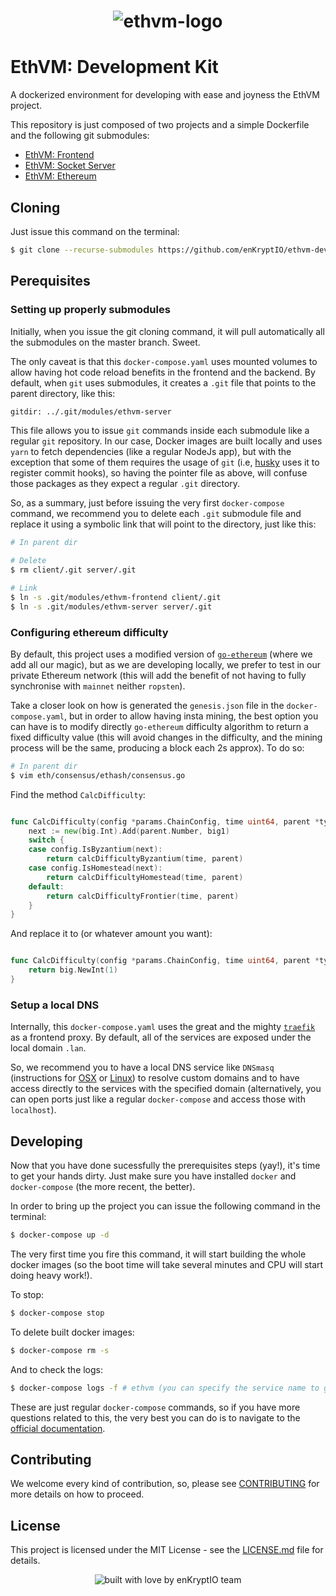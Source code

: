 <div align="center">
  <h1>
    <img src="https://raw.githubusercontent.com/enKryptIO/ethvm-dev-kit/master/assets/logo.png" alt="ethvm-logo">
  </h1>
</div>

# EthVM: Development Kit

A dockerized environment for developing with ease and joyness the EthVM project.

This repository is just composed of two projects and a simple Dockerfile and the following git submodules:

- [EthVM: Frontend](https://github.com/enKryptIO/ethvm)
- [EthVM: Socket Server](https://github.com/enKryptIO/ethvm-socket-server)
- [EthVM: Ethereum](https://github.com/enKryptIO/go-ethereum)

## Cloning

Just issue this command on the terminal:

```sh
$ git clone --recurse-submodules https://github.com/enKryptIO/ethvm-dev-kit
```

## Perequisites

### Setting up properly submodules

Initially, when you issue the git cloning command, it will pull automatically all the submodules on the master branch. Sweet.

The only caveat is that this `docker-compose.yaml` uses mounted volumes to allow having hot code reload benefits in the frontend and the backend. By default, when `git` uses submodules, it creates a `.git` file that points to the parent directory, like this:

```txt
gitdir: ../.git/modules/ethvm-server
```

This file allows you to issue `git` commands inside each submodule like a regular `git` repository. In our case, Docker images are built locally and uses `yarn` to fetch dependencies (like a regular NodeJs app), but with the exception that some of them requires the usage of `git` (i.e, [husky](https://github.com/husky/husky) uses it to register commit hooks), so having the pointer file as above, will confuse those packages as they expect a regular `.git` directory. 

So, as a summary, just before issuing the very first `docker-compose` command, we recommend you to delete each `.git` submodule file and replace it using a symbolic link that will point to the directory, just like this:

```sh
# In parent dir

# Delete
$ rm client/.git server/.git

# Link
$ ln -s .git/modules/ethvm-frontend client/.git
$ ln -s .git/modules/ethvm-server server/.git
```

### Configuring ethereum difficulty

By default, this project uses a modified version of [`go-ethereum`](https://github.com/enKryptIO/go-ethereum) (where we add all our magic), but as we are developing locally, we prefer to test in our private Ethereum network (this will add the benefit of not having to fully synchronise with `mainnet` neither `ropsten`).

Take a closer look on how is generated the `genesis.json` file in the `docker-compose.yaml`, but in order to allow having insta mining, the best option you can have is to modify directly `go-ethereum` difficulty algorithm to return a fixed difficulty value (this will avoid changes in the difficulty, and the mining process will be the same, producing a block each 2s approx). To do so:

```sh
# In parent dir
$ vim eth/consensus/ethash/consensus.go
```

Find the method `CalcDifficulty`:

```go

func CalcDifficulty(config *params.ChainConfig, time uint64, parent *types.Header) *big.Int {
	next := new(big.Int).Add(parent.Number, big1)
	switch {
	case config.IsByzantium(next):
		return calcDifficultyByzantium(time, parent)
	case config.IsHomestead(next):
		return calcDifficultyHomestead(time, parent)
	default:
		return calcDifficultyFrontier(time, parent)
	}
}
```

And replace it to (or whatever amount you want):

```go

func CalcDifficulty(config *params.ChainConfig, time uint64, parent *types.Header) *big.Int {
	return big.NewInt(1)
}
```

### Setup a local DNS

Internally, this `docker-compose.yaml` uses the great and the mighty [`traefik`](https://traefik.io/) as a frontend proxy. By default, all of the services are exposed under the local domain `.lan`.

So, we recommend you to have a local DNS service like `DNSmasq` (instructions for [OSX](https://gist.github.com/ogrrd/5831371) or [Linux](https://wiki.archlinux.org/index.php/dnsmasq)) to resolve custom domains and to have access directly to the services with the specified domain (alternatively, you can open ports just like a regular `docker-compose` and access those with `localhost`).

## Developing

Now that you have done sucessfully the prerequisites steps (yay!), it's time to get your hands dirty. Just make sure you have installed `docker` and `docker-compose` (the more recent, the better).

In order to bring up the project you can issue the following command in the terminal:

```sh
$ docker-compose up -d
```

The very first time you fire this command, it will start building the whole docker images (so the boot time will take several minutes and CPU will start doing heavy work!).

To stop:

```sh
$ docker-compose stop
```

To delete built docker images:

```sh
$ docker-compose rm -s
```

And to check the logs:

```sh
$ docker-compose logs -f # ethvm (you can specify the service name to gather specific logs also)
```

These are just regular `docker-compose` commands, so if you have more questions related to this, the very best you can do is to navigate to the [official documentation](https://docs.docker.com/compose/).

## Contributing

We welcome every kind of contribution, so, please see [CONTRIBUTING](.github/CONTRIBUTING.md) for more details on how to proceed.

## License

This project is licensed under the MIT License - see the [LICENSE.md](LICENSE.md) file for details.

<div align="center">
  <img src="https://forthebadge.com/images/badges/built-with-love.svg" alt="built with love by enKryptIO team" />
</div>
